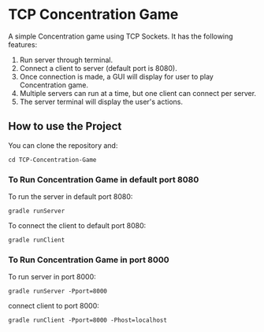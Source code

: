 # TCP Concentration Game

A simple Concentration game using TCP Sockets. It has the following features:

1. Run server through terminal.
2. Connect a client to server (default port is 8080).
3. Once connection is made, a GUI will display for user to play Concentration game.
4. Multiple servers can run at a time, but one client can connect per server.
5. The server terminal will display the user's actions.

## How to use the Project

You can clone the repository and:

```
cd TCP-Concentration-Game
```

### To Run Concentration Game in default port 8080

To run the server in default port 8080:

```
gradle runServer
```

To connect the client to default port 8080:

```
gradle runClient
```

### To Run Concentration Game in port 8000

To run server in port 8000:

```
gradle runServer -Pport=8000
```

connect client to port 8000:

```
gradle runClient -Pport=8000 -Phost=localhost
```
